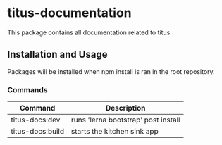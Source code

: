 # titus-documentation
This package contains all documentation related to titus

## Installation and Usage
Packages will be installed when npm install is ran in the root repository.

### Commands

| Command            | Description                         |
| ------------------ | ----------------------------------- |
| titus-docs:dev     | runs 'lerna bootstrap' post install |
| titus-docs:build   | starts the kitchen sink app         |